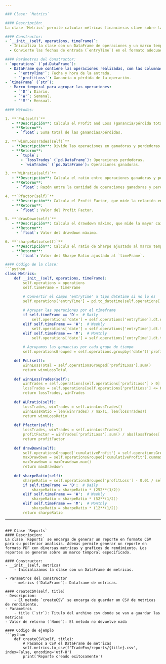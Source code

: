```yaml
---

### Clase: `Metrics`

#### Descripción: 
La clase `Metrics` permite calcular métricas financieras clave sobre las operaciones realizadas en una estrategia de trading, agrupándolas por un marco temporal especificado (`timeFrame`). Esto incluye cálculos como PnL (Profit and Loss), ratio de operaciones ganadoras/perdedoras, factor de ganancias, drawdown máximo y ratio de Sharpe.

#### Constructor: 
- `__init__(self, operations, timeFrame)`: 
  - Inicializa la clase con un DataFrame de operaciones y un marco temporal.
  - Convierte las fechas de entrada (`entryTime`) en el formato adecuado y agrupa las operaciones según el marco temporal.

#### Parámetros del Constructor:
- `operations` (`pd.DataFrame`): 
  - DataFrame que contiene las operaciones realizadas, con las columnas requeridas:
    - `'entryTime'`: Fecha y hora de la entrada.
    - `'profitLoss'`: Ganancia o pérdida de la operación.
- `timeFrame` (`str`): 
  - Marco temporal para agrupar las operaciones:
    - `'D'`: Diario.
    - `'W'`: Semanal.
    - `'M'`: Mensual.

#### Métodos: 

1. **`PnL(self)`**
   - **Descripción**: Calcula el Profit and Loss (ganancia/pérdida total) acumulado para las operaciones.
   - **Retorno**: 
     - `float`: Suma total de las ganancias/pérdidas.

2. **`winnLossTrades(self)`**
   - **Descripción**: Divide las operaciones en ganadoras y perdedoras.
   - **Retorno**: 
     - `tuple`: 
       - `lossTrades` (`pd.DataFrame`): Operaciones perdedoras.
       - `winTrades` (`pd.DataFrame`): Operaciones ganadoras.

3. **`WLRratio(self)`**
   - **Descripción**: Calcula el ratio entre operaciones ganadoras y perdedoras.
   - **Retorno**: 
     - `float`: Razón entre la cantidad de operaciones ganadoras y perdedoras.

4. **`Pfactor(self)`**
   - **Descripción**: Calcula el Profit Factor, que mide la relación entre las ganancias obtenidas y las pérdidas incurridas.
   - **Retorno**: 
     - `float`: Valor del Profit Factor.

5. **`drawDown(self)`**
   - **Descripción**: Calcula el drawdown máximo, que mide la mayor caída desde un máximo acumulado en las ganancias/pérdidas.
   - **Retorno**: 
     - `float`: Valor del drawdown máximo.

6. **`sharpeRatio(self)`**
   - **Descripción**: Calcula el ratio de Sharpe ajustado al marco temporal, que mide el rendimiento ajustado al riesgo.
   - **Retorno**: 
     - `float`: Valor del Sharpe Ratio ajustado al `timeFrame`.

#### Código de la clase: 
```python
class Metrics:
    def __init__(self, operations, timeFrame):
        self.operations = operations
        self.timeFrame = timeFrame

        # Convertir el campo 'entryTime' a tipo datetime si no lo es
        self.operations['entryTime'] = pd.to_datetime(self.operations['entryTime'])
        
        # Agrupar las operaciones por el timeframe
        if self.timeFrame == 'D':  # Daily
            self.operations['date'] = self.operations['entryTime'].dt.date
        elif self.timeFrame == 'W':  # Weekly
            self.operations['date'] = self.operations['entryTime'].dt.to_period('W')
        elif self.timeFrame == 'M':  # Monthly
            self.operations['date'] = self.operations['entryTime'].dt.to_period('M')
        
        # Agrupamos las ganancias por cada grupo de tiempo
        self.operationsGrouped = self.operations.groupby('date')['profitLoss'].sum().reset_index()

    def PnL(self):
        winnLossTotal = self.operationsGrouped['profitLoss'].sum()
        return winnLossTotal
    
    def winnLossTrades(self):
        winTrades = self.operations[self.operations['profitLoss'] > 0]
        lossTrades = self.operations[self.operations['profitLoss'] <= 0] 
        return lossTrades, winTrades
    
    def WLRratio(self):
        lossTrades, winTrades = self.winnLossTrades()
        winnLossRatio = len(winTrades) / max(1, len(lossTrades))
        return winnLossRatio
    
    def Pfactor(self):
        lossTrades, winTrades = self.winnLossTrades()
        profitFactor = winTrades['profitLoss'].sum() / abs(lossTrades['profitLoss'].sum())
        return profitFactor
    
    def drawDown(self):
        self.operationsGrouped['cumulativeProfit'] = self.operationsGrouped['profitLoss'].cumsum()
        maxDrawdown = self.operationsGrouped['cumulativeProfit'].cummax() - self.operationsGrouped['cumulativeProfit']
        maxDrawdown = maxDrawdown.max()
        return maxDrawdown
    
    def sharpeRatio(self): 
        sharpeRatio = self.operationsGrouped['profitLoss'] - 0.01 / self.operationsGrouped['profitLoss'].std()
        if self.timeFrame == 'D':  # Daily
            sharpeRatio = sharpeRatio * (252**(1/2))
        elif self.timeFrame == 'W':  # Weekly
            sharpeRatio = sharpeRatio * (52**(1/2))
        elif self.timeFrame == 'M':  # Monthly
            sharpeRatio = sharpeRatio * (12**(1/2))
        return sharpeRatio
```
---
```

### Clase `Reports`
#### Descripcion:
La clase `Reports` se encarga de generar un reporte en formato CSV para su posterior analisis. Ademas permite generar un reporte en formato PDF con diversas metricas y graficos de rendimiento. Los reportes se generan sobre un marco temporal especificado.

#### Constructor:
- __init__(self, metrics)
    - Inicializamos la clase con un DataFrame de metricas.

- Parametros del constructor
    - metrics (`DataFrame`): Dataframe de metricas.

#### createCSV(self, title)
- Descripcion:
    - El metodo `createCSV` se encarga de guardar un CSV de metricas de rendimiento.
- Parametros
    - title (`str`): Titulo del archivo csv donde se van a guardar las metricas
- Valor de retorno (`None`): El metodo no devuelve nada

#### Codigo de ejemplo
```python
    def createCSV(self, title):
        # Pasamos a CSV el DataFrame de metricas
        self.metrics.to_csv(f'TradeEnv/reports/{title}.csv', index=False, encoding='utf-8')
        print('Reporte creado exitosamente')
```

